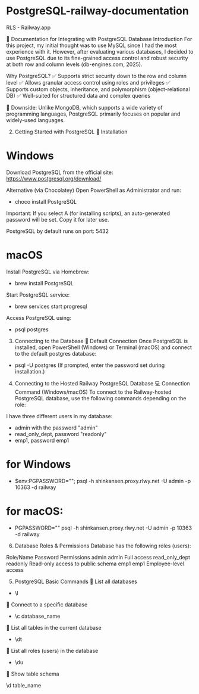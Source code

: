 # PostgreSQL-railway-documentation
RLS - Railway.app

📖 Documentation for Integrating with PostgreSQL Database
Introduction
For this project, my initial thought was to use MySQL since I had the most experience with it. However, after evaluating various databases, I decided to use PostgreSQL due to its fine-grained access control and robust security at both row and column levels (db-engines.com, 2025).

Why PostgreSQL?
✅ Supports strict security down to the row and column level
✅ Allows granular access control using roles and privileges
✅ Supports custom objects, inheritance, and polymorphism (object-relational DB)
✅ Well-suited for structured data and complex queries

🔴 Downside: Unlike MongoDB, which supports a wide variety of programming languages, PostgreSQL primarily focuses on popular and widely-used languages.

2. Getting Started with PostgreSQL
📌 Installation
# Windows
Download PostgreSQL from the official site: https://www.postgresql.org/download/

Alternative (via Chocolatey)
Open PowerShell as Administrator and run:
- choco install PostgreSQL

Important: If you select A (for installing scripts), an auto-generated password will be set. Copy it for later use.

PostgreSQL by default runs on port: 5432

# macOS

Install PostgreSQL via Homebrew:
- brew install PostgreSQL

Start PostgreSQL service:
- brew services start progresql

Access PostgreSQL using:
- psql postgres

3. Connecting to the Database
📌 Default Connection
Once PostgreSQL is installed, open PowerShell (Windows) or Terminal (macOS) and connect to the default postgres database:
- psql -U postgres (If prompted, enter the password set during installation.)



4. Connecting to the Hosted Railway PostgreSQL Database
💻 Connection Command (Windows/macOS)
To connect to the Railway-hosted PostgreSQL database, use the following commands depending on the role:

I have three different users in my database:
- admin with the password "admin"
- read_only_dept, password "readonly"
- emp1, password emp1

# for Windows

- $env:PGPASSWORD="<user>"; psql -h shinkansen.proxy.rlwy.net -U admin -p 10363 -d railway

# for macOS:

- PGPASSWORD="<user>" psql -h shinkansen.proxy.rlwy.net -U admin -p 10363 -d railway

6. Database Roles & Permissions
Database has the following roles (users):

Role/Name	Password	Permissions
admin		admin		Full access
read_only_dept	readonly	Read-only access to public schema
emp1		emp1		Employee-level access

5. PostgreSQL Basic Commands
📌 List all databases

- \l

📌 Connect to a specific database

- \c database_name

📌 List all tables in the current database

- \dt

📌 List all roles (users) in the database

- \du

📌 Show table schema

\d table_name

